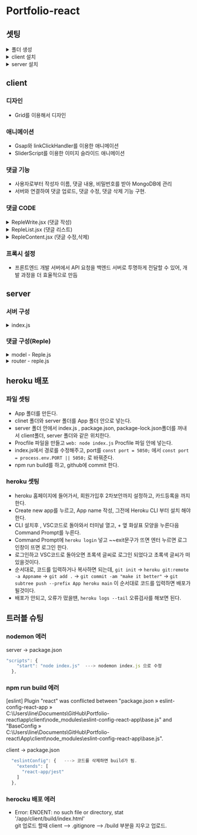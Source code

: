 # Portfolio-react
## 셋팅
<details>
<summary>폴더 생성</summary>

`mkdir client` -> 클라이언트 폴더 생성   
`mkdir server` -> 서버 폴더 생성

</details>

<details>
<summary>client 설치</summary>


`npx create-react-app .`-> React 설치  
`npm i sass` -> sass 설치   
`npm i react-bootstrap bootstrap` -> React 컴포넌트를 쉽게 Bootstrap 스타일과 통합하여 사용   
`npm i react-router-dom` ->  React 애플리케이션에서 유연하고 효과적인 라우팅 시스템을 구축   
`npm i axios` -> React 또는 다른 JavaScript 프로젝트에서 서버와의 통신을 쉽게 처리할 수 있고, 코드의 가독성과 유지보수성을 향상   
`npm install http-proxy-middleware` ->  개발 환경에서의 API 호출 문제를 해결하고, 로컬 개발 서버에서도 외부 API와의 통신을 쉽게 관리   
`npm i gsap` -> Gsap 효과를 사용하기 위해서 설치   
`npm i highlight` -> 코드 구문을 강조하기 위해 설치     

</details>

<details>
<summary>server 설치</summary>

`npm init -y;`->  Node.js 프로젝트를 초기화하는 명령어로, 기본 설정으로 자동으로 프로젝트의 package.json 파일을 생성   
`npm i express --save;` -> Express는 웹 애플리케이션을 쉽게 개발하기 위한 빠르고 유연한 웹 프레임워크로 널리 사용  
`npm i nodemon --save;` -> 개발자가 코드를 수정하고 저장할 때마다 서버를 자동으로 다시 시작, 코드 변경을 즉시 확인 가능.  
`npm i path --save;` ->  Node.js에서 파일 경로와 관련된 작업을 수행   
`npm install mongoose --save;` -> MongoDB를 사용하기 위해서 설치  

</details>

## client
### 디자인
- Grid를 이용해서 디자인

### 애니메이션
- Gsap와 linkClickHandler를 이용한 애니메이션
- SliderScript를 이용한 이미지 슬라이드 애니메이션

### 댓글 기능
- 사용자로부터 작성자 이름, 댓글 내용, 비밀번호를 받아 MongoDB에 관리
- 서버와 연결하여 댓글 업로드, 댓글 수정, 댓글 삭제 기능 구현.

### 댓글 CODE
<details>

<summary>RepleWrite.jsx (댓글 작성)</summary>

```js
import React, { useState } from 'react'
// import { useSelector } from 'react-redux';
import axios from 'axios';

const RepleWrite = () => {
    const [reple, setReple] = useState("");
    const [displayName, setDisplayName] = useState("");
    const [password, setPassword] = useState("")
    // const user = useSelector((state) => state.user);

    const SubmitHandler = (e) => {
        e.preventDefault();

        // 비밀번호 길이 검증
        if (password.length < 4 || password.length > 4) {
            return alert("비밀번호는 4자리로 입력해주세요.");
        }

        if (!reple) {
            return alert("댓글 내용을 채워주세요!!!");
        }

        let body = {
            reple: reple,
            displayName: displayName,
            password: password
            // uid: user.uid,
            // postId: props.postId
        }

        axios.post("/api/reple/submit", body).then((response) => {
            if (response.data.success) {
                alert("댓글 작성이 성공하였습니다.");
                window.location.reload();
            } else {
                alert("댓글 작성이 실패했습니다.");
            }
        })
    }

    return (
        <>
            <input
                className="name-input"
                placeholder="Your Name"
                value={displayName}
                onChange={(e) => { setDisplayName(e.currentTarget.value) }}
            />
            <textarea
                className="comment-input"
                placeholder="Input Comment"
                value={reple}
                onChange={(e) => { setReple(e.currentTarget.value) }}
            ></textarea>
            <input
                className="name-input"
                placeholder="Password(4자리)"
                type="password"
                value={password}
                onChange={(e) => { setPassword(e.currentTarget.value) }}
            />
            <button className="submit" onClick={(e) => { SubmitHandler(e) }}>등록</button>
        </>
    );
}

export default RepleWrite
```
</details>

<details>

<summary>RepleList.jsx (댓글 리스트)</summary>

```js
import axios from 'axios';
import React, { useEffect, useState } from 'react';
import RepleContet from './RepleContet';

const RepleList = (props) => {
    const [repleList, setRepleList] = useState([]);

    useEffect(() => {
        let body = {
            reple: props.reple,
            displayName: props.displayName,
        }

        axios.post("/api/reple/getReple", body).then((response) => {
            if (response.data.success) {
                setRepleList([...response.data.repleList]);
            }
        });
    }, [props.reple, props.displayName]); // 의존성 배열 추가

    return (
        <div>
            {repleList.map((reple, idx) => {
                return (
                    <RepleContet reple={reple} key={idx} />
                )
            })}
        </div>
    )
}

export default RepleList;
```
</details>

<details>

<summary>RepleContent.jsx (댓글 수정,삭제)</summary>

```js
import axios from 'axios';
import React, { useEffect, useRef, useState } from 'react'
import { FiMoreHorizontal } from "react-icons/fi";

const RepleContet = (props) => {
    const [reple, setReple] = useState(props.reple.reple)
    const [editFlag, setEditFlag] = useState(false);
    const [modalFlag, setModalFlag] = useState(false);
    const ref = useRef();
    useOnClickOutside(ref, () => setModalFlag(false));


    const SubmitHandler = (e) => {
        e.preventDefault();
        const userPassword = prompt("댓글을 수정하려면 패스워드를 입력하세요.😀");

        let body = {
            reple_id: props.reple._id,
            reple: reple,
            displayName: props.displayName,
            password: String(userPassword),  // Explicitly convert to string
        };

        axios.post("/api/reple/edit", body)
            .then((response) => {
                if (response.data.success) {
                    alert("댓글 수정 성공하였습니다.");
                    setEditFlag(false);
                    window.location.reload();

                    if (response.data.updatedReple) {
                        setReple(response.data.updatedReple.reple);
                        // Additional state updates if needed
                    } else {
                        console.error("Updated reple is undefined or null.");
                    }
                } else {
                    alert("댓글 수정 실패했습니다.");
                }
            })
            .catch((error) => {
                console.error("Error in SubmitHandler:", error);
                alert("댓글 수정 중 오류가 발생했습니다."); // 실패할 때도 알림을 표시
            });
    };

    // 클라이언트 reple 댓글 삭제
    const DeleteHandler = (e) => {
        e.preventDefault();
        const userPassword = prompt("댓글을 삭제하려면 패스워드를 입력하세요.");

        if (userPassword) {
            let body = {
                repleId: props.reple._id,
                displayName: props.reple.displayName,
                password: userPassword  // 사용자가 입력한 패스워드 추가
            };

            axios.post("/api/reple/delete", body)
                .then((response) => {
                    if (response.data.success) {
                        alert("댓글이 삭제되었습니다.");
                        window.location.reload();
                    } else {
                        alert("댓글 삭제에 실패했습니다.");
                    }
                })
                .catch((err) => {
                    console.log(err);
                    alert("댓글 삭제에 실패했습니다.");
                });
        }
    };



    return (
        <div>
            <div className="comment__container">
                <p className="name">작성자: {props.reple.displayName}</p>
                <p className="text">댓글: {props.reple.reple} </p>
                <span className="more-icon" onClick={() => setModalFlag(true)}><FiMoreHorizontal /></span>
                {modalFlag && (
                    <div className='modal' ref={ref}>
                        <button className='edit' onClick={() => {
                            setEditFlag(true);
                            setModalFlag(false);
                        }}>수정</button>
                        <button className='remove' onClick={(e) => DeleteHandler(e)}>삭제</button>
                    </div>
                )}
            </div>


            {editFlag ? (
                <div>
                    <form>
                        <input
                            className="edit-input"
                            placeholder="Input Comment"
                            text="text"
                            value={reple}
                            onChange={(e) => { setReple(e.currentTarget.value) }}
                        />
                        <button className='edit' onClick={(e) => { SubmitHandler(e) }}>수정</button>
                        <button className='cancel'
                            onClick={(e) => {
                                e.preventDefault();
                                setEditFlag(false);
                            }}
                        >취소</button>
                    </form>
                </div>
            ) : (
                <p></p>
            )}
        </div >
    )
}

function useOnClickOutside(ref, handler) {
    useEffect(() => {
        const listener = (event) => {
            if (!ref.current || ref.current.contains(event.target)) {
                return;
            }
            handler(event);
        };
        document.addEventListener("mousedown", listener);
        document.addEventListener("touchstart", listener);
        return () => {
            document.removeEventListener("mousedown", listener);
            document.removeEventListener("touchstart", listener);
        };
    }, [ref, handler]);
}

export default RepleContet
```
</details>



### 프록시 설정
- 프론트엔드 개발 서버에서 API 요청을 백엔드 서버로 투명하게 전달할 수 있어, 개발 과정을 더 효율적으로 만듬

## server
### 서버 구성

<details>

<summary>index.js </summary>

express : Node.js 웹 애플리케이션 프레임워크. <br>
mongoose : MongoDB를 위한 ODM(Object Data Mapping) 라이브러리.<br>
환경변수(process.env.PORT) 또는 기본 포트(5050)에서 서버 실행.<br>
mongoose.connect를 사용하여 MongoDB와 연결<br>
config -> dev.js 다른 사람에게 노출 되면 안됨.<br>
express.static을 사용하여 React 애플리케이션의 빌드 파일 제공.<br>

```js
const express = require("express");
const path = require("path");
const mongoose = require("mongoose");

const app = express();
const port = process.env.PORT || 5050;
const config = require("./server/config/key.js");

app.use(express.static(path.join(__dirname, "./client/build")));;
app.use(express.json());
app.use(express.urlencoded({ extended: true }));

// express router
app.use("/api/reple", require("./server/router/reple.js"));


app.listen(port, () => {
    mongoose
        .connect(config.mongoURI)
        .then(() => {
            console.log("listening  --> " + port);
            console.log("mongoose --> connecting");
        })
        .catch((err) => {
            console.log(err)
        })
})

app.get("/", (req, res) => {
    res.sendFile(path.join(__dirname, "./client/build/index.html"));
})
app.get("*", (req, res) => {
    res.sendFile(path.join(__dirname, "./client/build/index.html"));
});
```
</details>

### 댓글 구성(Reple)
<details>
Reple 모델을 사용하여 댓글 데이터 관리.<br>

<summary>model - Reple.js</summary>

```js
const mongoose = require("mongoose");

const repleSchema = new mongoose.Schema(
    {
        reple: String,   --> 댓글
        displayName: String,  --> 작성자
        password: String  --> 댓글 삭제,수정할때 사용할 비밀번호
    },
    { collection: "reples" }
);

const Reple = mongoose.model("Reple", repleSchema);

module.exports = { Reple };
```

</details>

<details>
MongoDB와 상호 작용하면서 댓글 관리 기능(댓글 입력, 댓글 출력, 댓글 수정, 댓글 삭제)을 구현한 router <br>

<summary>router - reple.js</summary>

```js
const express = require("express");
const router = express.Router();

// 스키마 만들기
// const { Post } = require("../model/Post.js");
// const { User } = require("../model/User.js");
const { Reple } = require("../model/Reple.js");


// 댓글 전송버튼 누르면 몽고db에 들어감.
router.post("/submit", async (req, res) => {
    let temp = {
        reple: req.body.reple,
        displayName: req.body.displayName,
        password: req.body.password
    }

    try {
        const NewReple = new Reple(temp);
        await NewReple.save();

        // await Post.findOneAndUpdate(
        //     { _id: req.body.postId },
        //     { $inc: { repleNum: 1 } }
        // ).exec();

        return res.status(200).json({ success: true });
    } catch (err) {
        console.log(err);
        return res.status(400).json({ success: false });
    }


});
// 몽고db reple에서 댓글 데이터 가져오기
router.post("/getReple", (req, res) => {
    Reple.find({})
        .exec()
        .then((repleInfo) => {
            return res.status(200).json({ success: true, repleList: repleInfo })
        })
        .catch((err) => {
            console.log(err);
            return res.status(400).json({ success: false })
        })
})

router.post("/edit", (req, res) => {
    const repleId = req.body.reple_id;
    const inputPassword = req.body.password; // 추가: 입력된 password

    // 먼저 해당 댓글을 가져옴
    Reple.findById(repleId)
        .exec()
        .then((reple) => {
            if (!reple) {
                return res.status(404).json({ success: false, message: "댓글을 찾을 수 없습니다." });
            }

            // 입력된 password와 저장된 password 비교
            if (inputPassword !== reple.password) {
                return res.status(401).json({ success: false, message: "비밀번호가 일치하지 않습니다." });
            }

            // 비밀번호가 일치하면 댓글 업데이트
            let temp = {
                reple: req.body.reple,
            };

            Reple.findOneAndUpdate({ _id: repleId }, { $set: temp }, { new: true })
                .exec()
                .then((updatedReple) => {
                    return res.status(200).json({ success: true, updatedReple });
                })
                .catch((err) => {
                    return res.status(400).json({ success: false, error: err.message });
                });
        })
        .catch((err) => {
            return res.status(500).json({ success: false, error: err.message });
        });
});

// 댓글 작성할때 사용했던 비밀번호로 댓글 삭제 가능.
router.post("/delete", (req, res) => {
    const repleId = req.body.repleId;
    const userPassword = req.body.password;

    if (!repleId || !userPassword) {
        return res.status(400).json({ success: false, message: "유효하지 않은 요청" });
    }

    Reple.findOne({ _id: repleId })
        .exec()
        .then((reple) => {
            if (!reple) {
                return res.status(404).json({ success: false, message: "댓글을 찾을 수 없습니다." });
            }

            // 패스워드 비교
            if (reple.password !== userPassword) {
                return res.status(401).json({ success: false, message: "패스워드가 일치하지 않습니다." });
            }

            // 패스워드 일치 시 삭제
            Reple.deleteOne({ _id: repleId })
                .exec()
                .then(() => {
                    // 필요한 경우 추가 로직
                    return res.status(200).json({ success: true });
                })
                .catch((err) => {
                    console.error(err);
                    return res.status(400).json({ success: false, message: "댓글 삭제 실패" });
                });
        })
        .catch((err) => {
            console.error(err);
            return res.status(500).json({ success: false, message: "서버 오류" });
        });
});

module.exports = router;
```

</details>

## heroku 배포

### 파일 셋팅
- App 폴더를 만든다.   
- clinet 폴더와 server 폴더를 App 폴더 안으로 넣는다.   
- server 폴더 안에서 index.js , package.json, package-lock.json폴더를 꺼내서 client폴더, server 폴더와 같은 위치한다.
- Procfile 파일을 만들고 `web: node index.js` Procfile 파일 안에 넣는다.   
- index.js에서 경로를 수정해주고, port를  `const port = 5050;` 에서 `const port = process.env.PORT || 5050;` 로 바꿔준다.  
- npm run build를 하고, github에 commit 한다.  

### heroku 셋팅
- heroku 홈페이지에 들어가서, 회원가입후 2차보안까지 설정하고, 카드등록을 까지 한다.      
- Create new app를 누르고, App name 작성, 그전에 Heroku CLI 부터 설치 해야한다.   
- CLI 설치후 , VSC코드로 돌아와서 터미널 열고, + 옆 화살표 모양을 누른다음 Command Prompt를 누른다.  
- Command Prompt에 `heroku login` 넣고 ~~exit문구가 뜨면 엔터 누르면 로그인창이 뜨면 로그인 한다.  
- 로그인하고 VSC코드로 돌아오면 초록색 글씨로 로그인 되었다고 초록색 글씨가 떠있을것이다.  
- 순서대로, 코드를 입력하거나 복사하면 되는데, `git init`  -> `heroku git:remote -a Appname` -> `git add .` -> `git commit -am "make it better"` ->  `git subtree push --prefix App heroku main` 이 순서대로 코드를 입력하면 배포가 될것이다.
- 배포가 안되고, 오류가 떴을땐, `heroku logs --tail` 오류검사를 해보면 된다.  

## 트러블 슈팅
### nodemon 에러
server -> package.json
```js
"scripts": {
    "start": "node index.js"  ---> nodemon index.js 으로 수정
  },
```

### npm run build 에러
[eslint] Plugin "react" was conflicted between "package.json » eslint-config-react-app »     <br>C:\Users\line\Documents\GitHub\Portfolio-react\app\client\node_modules\eslint-config-react-app\base.js" and "BaseConfig » <br>C:\Users\line\Documents\GitHub\Portfolio-react\App\client\node_modules\eslint-config-react-app\base.js".<br>

client -> package.json
```js
  "eslintConfig": {   ---> 코드를 삭제하면 build가 됨.
    "extends": [
      "react-app/jest"
    ]
  },
```
### herocku 배포 에러
- Error: ENOENT: no such file or directory, stat '/app/client/build/index.html'<br>
git 업로드 할때 client  -->  .gitignore -->  /build 부분을 지우고 업로드.<br>

